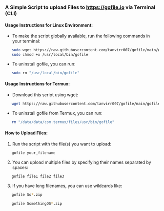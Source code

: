 ### A Simple Script to upload Files to https://gofile.io via Terminal (CLI)

#### Usage Instructions for Linux Environment:

- To make the script globally available, run the following commands in your terminal:
```bash
   sudo wget https://raw.githubusercontent.com/tanvirr007/gofile/main/gofile.sh -O "/usr/local/bin/gofile"
   sudo chmod +x /usr/local/bin/gofile
```

- To uninstall gofile, you can run:
```bash
   sudo rm "/usr/local/bin/gofile"
```


#### Usage Instructions for Termux:

-  Download this script using wget:
```bash
   wget https://raw.githubusercontent.com/tanvirr007/gofile/main/gofile.sh -O "/data/data/com.termux/files/usr/bin/gofile" && chmod +x "/data/data/com.termux/files/usr/bin/gofile"
```

- To uninstall gofile from Termux, you can run:
```bash
   rm "/data/data/com.termux/files/usr/bin/gofile"
```


#### How to Upload Files:

1. Run the script with the file(s) you want to upload:
```bash
   gofile your_filename
```

2. You can upload multiple files by specifying their names separated by spaces:
```bash
   gofile file1 file2 file3
```

3. If you have long filenames, you can use wildcards like:
```bash
   gofile So*.zip
```
```bash
   gofile SomethingOS*.zip
```
